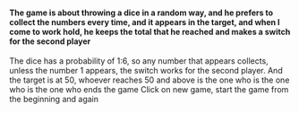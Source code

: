 #### The game is about throwing a dice in a random way, and he prefers to collect the numbers every time, and it appears in the target, and when I come to work hold, he keeps the total that he reached and makes a switch for the second player
The dice has a probability of 1:6, so any number that appears collects, unless the number 1 appears, the switch works for the second player.
And the target is at 50, whoever reaches 50 and above is the one who is the one who is the one who ends the game
Click on new game, start the game from the beginning and again
